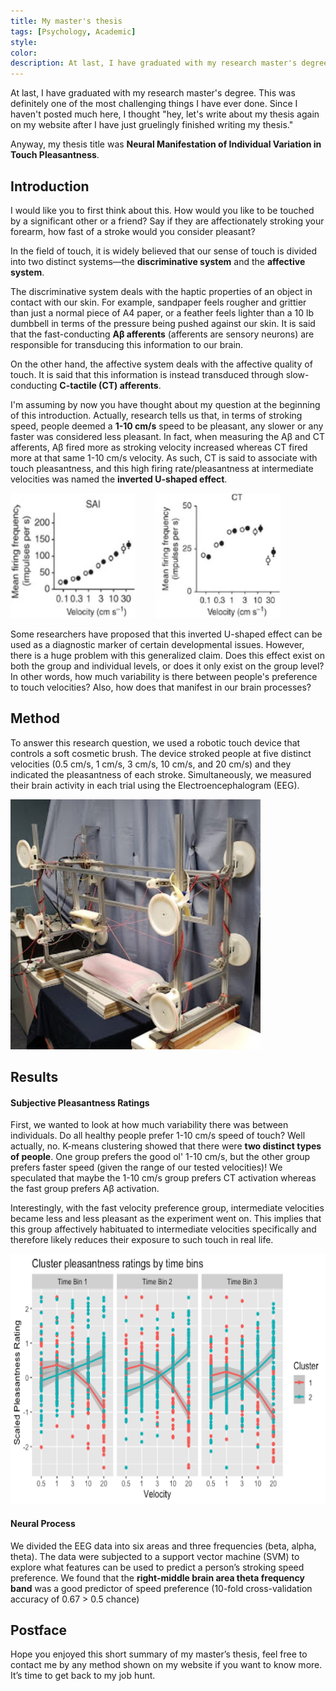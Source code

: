```yaml
---
title: My master's thesis
tags: [Psychology, Academic]
style: 
color: 
description: At last, I have graduated with my research master's degree. This was definitely one of the most challenging things I have ever done. Since I haven't posted much here, I thought "hey, let's write about my thesis again on my website after I have just gruelingly finished writing my thesis."
---
```


At last, I have graduated with my research master's degree. This was definitely one of the most challenging things I have ever done. Since I haven't posted much here, I thought "hey, let's write about my thesis again on my website after I have just gruelingly finished writing my thesis."

Anyway, my thesis title was **Neural Manifestation of Individual Variation in Touch Pleasantness**.

## Introduction
I would like you to first think about this. How would you like to be touched by a significant other or a friend? Say if they are affectionately stroking your forearm, how fast of a stroke would you consider pleasant?

In the field of touch, it is widely believed that our sense of touch is divided into two distinct systems—the **discriminative system** and the **affective system**.

The discriminative system deals with the haptic properties of an object in contact with our skin. For example, sandpaper feels rougher and grittier than just a normal piece of A4 paper, or a feather feels lighter than a 10 lb dumbbell in terms of the pressure being pushed against our skin. It is said that the fast-conducting **Aβ afferents** (afferents are sensory neurons) are responsible for transducing this information to our brain.

On the other hand, the affective system deals with the affective quality of touch. It is said that this information is instead transduced through slow-conducting **C-tactile (CT) afferents**.

I'm assuming by now you have thought about my question at the beginning of this introduction. Actually, research tells us that, in terms of stroking speed, people deemed a **1-10 cm/s** speed to be pleasant, any slower or any faster was considered less pleasant. In fact, when measuring the Aβ and CT afferents, Aβ fired more as stroking velocity increased whereas CT fired more at that same 1-10 cm/s velocity. As such, CT is said to associate with touch pleasantness, and this high firing rate/pleasantness at intermediate velocities was named the **inverted U-shaped effect**.

<img style="padding-right:2rem" src="/assets/post/2022-10-13-my-masters-thesis/002.png" title="Aβ" alt="Aβ" width="200" height="200"><img style="padding-right:2rem" src="/assets/post/2022-10-13-my-masters-thesis/003.png" title="CT" alt="CT" width="200" height="200">

Some researchers have proposed that this inverted U-shaped effect can be used as a diagnostic marker of certain developmental issues. However, there is a huge problem with this generalized claim. Does this effect exist on both the group and individual levels, or does it only exist on the group level? In other words, how much variability is there between people's preference to touch velocities? Also, how does that manifest in our brain processes?

## Method
To answer this research question, we used a robotic touch device that controls a soft cosmetic brush. The device stroked people at five distinct velocities (0.5 cm/s, 1 cm/s, 3 cm/s, 10 cm/s, and 20 cm/s) and they indicated the pleasantness of each stroke. Simultaneously, we measured their brain activity in each trial using the Electroencephalogram (EEG).

<img src="/assets/post/2022-10-13-my-masters-thesis/001.jpg" title="Robotic Touch Device" alt="Robotic Touch Device" width="400" height="400">

## Results
#### Subjective Pleasantness Ratings
First, we wanted to look at how much variability there was between individuals. Do all healthy people prefer 1-10 cm/s speed of touch? Well actually, no. K-means clustering showed that there were **two distinct types of people**. One group prefers the good ol' 1-10 cm/s, but the other group prefers faster speed (given the range of our tested velocities)! We speculated that maybe the 1-10 cm/s group prefers CT activation whereas the fast group prefers Aβ activation.

Interestingly, with the fast velocity preference group, intermediate velocities became less and less pleasant as the experiment went on. This implies that this group affectively habituated to intermediate velocities specifically and therefore likely reduces their exposure to such touch in real life.

<img src="/assets/post/2022-10-13-my-masters-thesis/004.png" title="Cluster" alt="Cluster" width="640" height="400">

#### Neural Process
We divided the EEG data into six areas and three frequencies (beta, alpha, theta). The data were subjected to a support vector machine (SVM) to explore what features can be used to predict a person’s stroking speed preference. We found that the **right-middle brain area theta frequency band** was a good predictor of speed preference (10-fold cross-validation accuracy of 0.67 > 0.5 chance)

## Postface
Hope you enjoyed this short summary of my master’s thesis, feel free to contact me by any method shown on my website if you want to know more. It’s time to get back to my job hunt.
